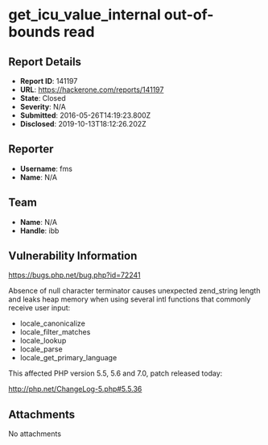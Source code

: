 # get_icu_value_internal out-of-bounds read

## Report Details
- **Report ID**: 141197
- **URL**: https://hackerone.com/reports/141197
- **State**: Closed
- **Severity**: N/A
- **Submitted**: 2016-05-26T14:19:23.800Z
- **Disclosed**: 2019-10-13T18:12:26.202Z

## Reporter
- **Username**: fms
- **Name**: N/A

## Team
- **Name**: N/A
- **Handle**: ibb

## Vulnerability Information
https://bugs.php.net/bug.php?id=72241

Absence of null character terminator causes unexpected zend_string length and leaks heap memory when using several intl functions that commonly receive user input:

- locale_canonicalize
- locale_filter_matches
- locale_lookup
- locale_parse
- locale_get_primary_language 

This affected PHP version 5.5, 5.6 and 7.0, patch released today:

http://php.net/ChangeLog-5.php#5.5.36

## Attachments
No attachments
